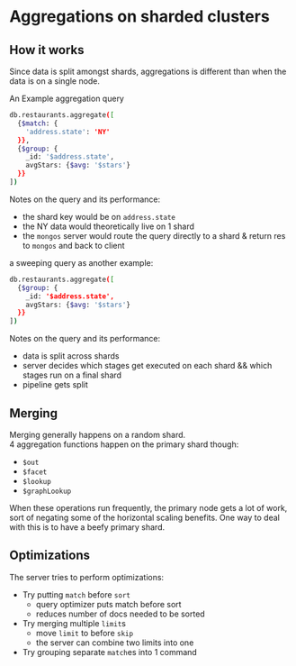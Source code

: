 # Aggregations on sharded clusters

## How it works

Since data is split amongst shards, aggregations is different than when the data is on a single node.

An Example aggregation query

```bash
db.restaurants.aggregate([
  {$match: {
    'address.state': 'NY'
  }},
  {$group: {
    _id: '$address.state',
    avgStars: {$avg: '$stars'}
  }}
])
```

Notes on the query and its performance:

- the shard key would be on `address.state`
- the NY data would theoretically live on 1 shard
- the `mongos` server would route the query directly to a shard & return res to `mongos` and back to client

a sweeping query as another example:

```bash
db.restaurants.aggregate([
  {$group: {
    _id: '$address.state',
    avgStars: {$avg: '$stars'}
  }}
])
```

Notes on the query and its performance:

- data is split across shards
- server decides which stages get executed on each shard && which stages run on a final shard
- pipeline gets split

## Merging

Merging generally happens on a random shard.  
4 aggregation functions happen on the primary shard though:

- `$out`
- `$facet`
- `$lookup`
- `$graphLookup`

When these operations run frequently, the primary node gets a lot of work, sort of negating some of the horizontal scaling benefits. One way to deal with this is to have a beefy primary shard.

## Optimizations

The server tries to perform optimizations:

- Try putting `match` before `sort`
  - query optimizer puts match before sort
  - reduces number of docs needed to be sorted
- Try merging multiple `limit`s
  - move `limit` to before `skip`
  - the server can combine two limits into one
- Try grouping separate `match`es into 1 command
